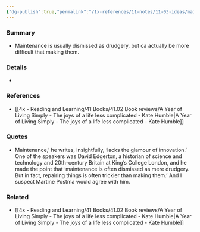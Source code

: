```yaml
---
{"dg-publish":true,"permalink":"/1x-references/11-notes/11-03-ideas/maintenance-appears-dull-in-comparison-to-innovation/","title":"Maintenance appears dull in comparison to innovation","created":"2024-08-13T09:02:54.572+03:00","updated":"2024-08-16T20:51:02.987+03:00"}
---
```



### Summary
- Maintenance is usually dismissed as drudgery, but ca actually be more difficult that making them.

### Details
- 

### References
- [[4x - Reading and Learning/41 Books/41.02 Book reviews/A Year of Living Simply - The joys of a life less complicated - Kate Humble\|A Year of Living Simply - The joys of a life less complicated - Kate Humble]]

### Quotes
- Maintenance,’ he writes, insightfully, ‘lacks the glamour of innovation.’ One of the speakers was David Edgerton, a historian of science and technology and 20th-century Britain at King’s College London, and he made the point that ‘maintenance is often dismissed as mere drudgery. But in fact, repairing things is often trickier than making them.’ And I suspect Martine Postma would agree with him.

### Related
- [[4x - Reading and Learning/41 Books/41.02 Book reviews/A Year of Living Simply - The joys of a life less complicated - Kate Humble\|A Year of Living Simply - The joys of a life less complicated - Kate Humble]]